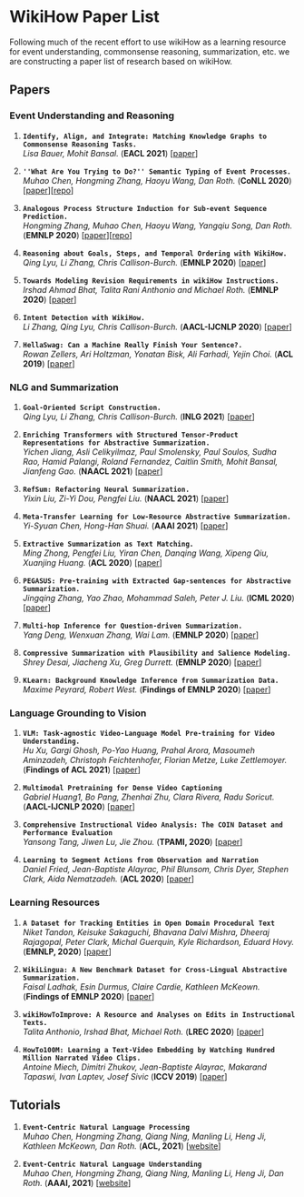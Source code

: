 # WikiHow Paper List
Following much of the recent effort to use wikiHow as a learning resource for event understanding, commonsense reasoning, summarization, etc. we are constructing a paper list of research based on wikiHow.  


## Papers

### Event Understanding and Reasoning

1. **``Identify, Align, and Integrate: Matching Knowledge Graphs to Commonsense Reasoning Tasks.``**  
*Lisa Bauer, Mohit Bansal.* (**EACL 2021**) \[[paper](https://arxiv.org/pdf/2104.10193.pdf)\]  

1. **``''What Are You Trying to Do?'' Semantic Typing of Event Processes.``**  
*Muhao Chen, Hongming Zhang, Haoyu Wang, Dan Roth.* (**CoNLL 2020**) \[[paper](https://arxiv.org/abs/2010.06724)\]\[[repo](http://cogcomp.org/page/publication_view/915)\]

1. **``Analogous Process Structure Induction for Sub-event Sequence Prediction.``**  
*Hongming Zhang, Muhao Chen, Haoyu Wang, Yangqiu Song, Dan Roth.* (**EMNLP 2020**) \[[paper](https://arxiv.org/abs/2010.08525)\]\[[repo](http://cogcomp.org/page/publication_view/910)\]

1. **``Reasoning about Goals, Steps, and Temporal Ordering with WikiHow.``**  
*Qing Lyu, Li Zhang, Chris Callison-Burch.* (**EMNLP 2020**) \[[paper](https://www.cis.upenn.edu/~ccb/publications/reasoning-about-goals-with-wikihow.pdf)\]

1. **``Towards Modeling Revision Requirements in wikiHow Instructions.``**  
*Irshad Ahmad Bhat, Talita Rani Anthonio and Michael Roth.* (**EMNLP 2020**) \[[paper](https://www.aclweb.org/anthology/2020.emnlp-main.675.pdf)\]

1. **``Intent Detection with WikiHow.``**  
*Li Zhang, Qing Lyu, Chris Callison-Burch.* (**AACL-IJCNLP 2020**) \[[paper](https://www.cis.upenn.edu/~ccb/publications/intent-detection-with-wikihow.pdf)\]

1. **``HellaSwag: Can a Machine Really Finish Your Sentence?.``**  
*Rowan Zellers, Ari Holtzman, Yonatan Bisk, Ali Farhadi, Yejin Choi.* (**ACL 2019**) \[[paper](https://arxiv.org/pdf/1905.07830.pdf)\]

### NLG and Summarization

1. **``Goal-Oriented Script Construction.``**  
*Qing Lyu, Li Zhang, Chris Callison-Burch.* (**INLG 2021**) \[[paper](https://arxiv.org/abs/2107.13189)\]  

1. **``Enriching Transformers with Structured Tensor-Product Representations for Abstractive Summarization.``**  
*Yichen Jiang, Asli Celikyilmaz, Paul Smolensky, Paul Soulos, Sudha Rao, Hamid Palangi, Roland Fernandez, Caitlin Smith, Mohit Bansal, Jianfeng Gao.* (**NAACL 2021**) \[[paper](https://arxiv.org/pdf/2106.01317.pdf)]

1. **``RefSum: Refactoring Neural Summarization.``**  
*Yixin Liu, Zi-Yi Dou, Pengfei Liu.* (**NAACL 2021**) \[[paper](https://arxiv.org/pdf/2104.07210.pdf)]

1. **``Meta-Transfer Learning for Low-Resource Abstractive Summarization.``**  
*Yi-Syuan Chen, Hong-Han Shuai.* (**AAAI 2021**) \[[paper](https://arxiv.org/pdf/2102.09397.pdf)]

1. **``Extractive Summarization as Text Matching.``**  
*Ming Zhong, Pengfei Liu, Yiran Chen, Danqing Wang, Xipeng Qiu, Xuanjing Huang.* (**ACL 2020**) \[[paper](https://arxiv.org/abs/2004.08795)\]

1. **``PEGASUS: Pre-training with Extracted Gap-sentences for Abstractive Summarization.``**  
*Jingqing Zhang, Yao Zhao, Mohammad Saleh, Peter J. Liu.* (**ICML 2020**) \[[paper](https://arxiv.org/pdf/1912.08777.pdf)\]

1. **``Multi-hop Inference for Question-driven Summarization.``**  
*Yang Deng, Wenxuan Zhang, Wai Lam.* (**EMNLP 2020**) \[[paper](https://arxiv.org/abs/2010.03738)\]

1. **``Compressive Summarization with Plausibility and Salience Modeling.``**  
*Shrey Desai, Jiacheng Xu, Greg Durrett.* (**EMNLP 2020**) \[[paper](https://arxiv.org/pdf/2010.07886.pdf)\]

1. **``KLearn: Background Knowledge Inference from Summarization Data.``**  
*Maxime Peyrard, Robert West.* (**Findings of EMNLP 2020**) \[[paper](https://arxiv.org/abs/2010.06213)\]

### Language Grounding to Vision

1. **``VLM: Task-agnostic Video-Language Model Pre-training for Video Understanding.``**  
*Hu Xu, Gargi Ghosh, Po-Yao Huang, Prahal Arora, Masoumeh Aminzadeh, Christoph Feichtenhofer, Florian Metze, Luke Zettlemoyer.* (**Findings of ACL 2021**) \[[paper](https://arxiv.org/pdf/2105.09996.pdf)\] 

1. **``Multimodal Pretraining for Dense Video Captioning``**  
*Gabriel Huang1, Bo Pang, Zhenhai Zhu, Clara Rivera, Radu Soricut.* (**AACL-IJCNLP 2020**) \[[paper](https://arxiv.org/pdf/2011.11760.pdf)\]

1. **``Comprehensive Instructional Video Analysis: The COIN Dataset and Performance Evaluation``**  
*Yansong Tang, Jiwen Lu, Jie Zhou.* (**TPAMI, 2020**) \[[paper](https://arxiv.org/pdf/2003.09392.pdf)\]

1. **``Learning to Segment Actions from Observation and Narration``**  
*Daniel Fried, Jean-Baptiste Alayrac, Phil Blunsom, Chris Dyer, Stephen Clark, Aida Nematzadeh.* (**ACL 2020**) \[[paper](https://arxiv.org/pdf/2005.03684.pdf)\]

### Learning Resources

1. **``A Dataset for Tracking Entities in Open Domain Procedural Text``**  
*Niket Tandon, Keisuke Sakaguchi, Bhavana Dalvi Mishra, Dheeraj Rajagopal, Peter Clark, Michal Guerquin, Kyle Richardson, Eduard Hovy.* (**EMNLP, 2020**) \[[paper](https://arxiv.org/pdf/2011.08092.pdf)\]

1. **``WikiLingua: A New Benchmark Dataset for Cross-Lingual Abstractive Summarization.``**  
*Faisal Ladhak, Esin Durmus, Claire Cardie, Kathleen McKeown.* (**Findings of EMNLP 2020**) \[[paper](https://arxiv.org/abs/2010.03093)\]

1. **``wikiHowToImprove: A Resource and Analyses on Edits in Instructional Texts.``**  
*Talita Anthonio, Irshad Bhat, Michael Roth.* (**LREC 2020**) \[[paper](https://www.aclweb.org/anthology/2020.lrec-1.702/)\]

1. **``HowTo100M: Learning a Text-Video Embedding by Watching Hundred Million Narrated Video Clips.``**  
*Antoine Miech, Dimitri Zhukov, Jean-Baptiste Alayrac, Makarand Tapaswi, Ivan Laptev, Josef Sivic* (**ICCV 2019**) \[[paper](https://arxiv.org/pdf/1906.03327.pdf)\]

## Tutorials
1. **``Event-Centric Natural Language Processing``**  
*Muhao Chen, Hongming Zhang, Qiang Ning, Manling Li, Heng Ji, Kathleen McKeown, Dan Roth.* (**ACL, 2021**) \[[website](https://2021.aclweb.org/tutorials/program/)\]

1. **``Event-Centric Natural Language Understanding``**  
*Muhao Chen, Hongming Zhang, Qiang Ning, Manling Li, Heng Ji, Dan Roth.* (**AAAI, 2021**) \[[website](https://cogcomp.seas.upenn.edu/page/tutorial.202102/)\]
